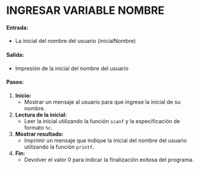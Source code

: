 # INGRESAR VARIABLE NOMBRE

#### **Entrada:**

* La inicial del nombre del usuario (inicialNombre)

#### **Salida:**

* Impresión de la inicial del nombre del usuario

#### **Pasos:**

1. **Inicio:**
   * Mostrar un mensaje al usuario para que ingrese la inicial de su nombre.
2. **Lectura de la inicial:**
   * Leer la inicial utilizando la función `scanf` y la especificación de formato `%c`.
3. **Mostrar resultado:**
   * Imprimir un mensaje que indique la inicial del nombre del usuario utilizando la función `printf`.
4. **Fin:**
   * Devolver el valor 0 para indicar la finalización exitosa del programa.
